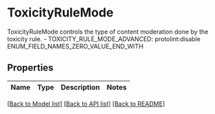 # ToxicityRuleMode

ToxicityRuleMode controls the type of content moderation done by the toxicity rule.   - TOXICITY_RULE_MODE_ADVANCED: protolint:disable ENUM_FIELD_NAMES_ZERO_VALUE_END_WITH

## Properties

Name | Type | Description | Notes
------------ | ------------- | ------------- | -------------

[[Back to Model list]](../README.md#documentation-for-models) [[Back to API list]](../README.md#documentation-for-api-endpoints) [[Back to README]](../README.md)

